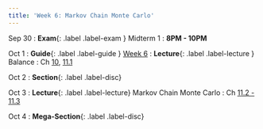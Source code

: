 ```yaml
---
title: 'Week 6: Markov Chain Monte Carlo'
---
```


Sep 30
: **Exam**{: .label .label-exam } Midterm 1
    : **8PM - 10PM**

Oct 1
: **Guide**{: .label .label-guide } [Week 6](/assets/guides/fall24/week06.pdf)
: **Lecture**{: .label .label-lecture } Balance
    : Ch [10](http://prob140.org/textbook/content/Chapter_10/00_Markov_Chains.html), [11.1](http://prob140.org/textbook/content/Chapter_11/00_Markov_Chain_Monte_Carlo.html)


Oct 2
: **Section**{: .label .label-disc}

Oct 3
: **Lecture**{: .label .label-lecture} Markov Chain Monte Carlo
    : Ch [11.2 - 11.3](http://prob140.org/textbook/content/Chapter_11/02_Code_Breaking.html)

Oct 4
: **Mega-Section**{: .label .label-disc}